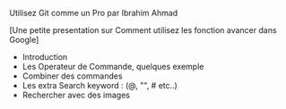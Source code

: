Utilisez Git comme un Pro 
par Ibrahim Ahmad

[Une petite presentation sur Comment utilisez les fonction avancer dans Google]

- Introduction
- Les Operateur de Commande, quelques exemple
- Combiner des commandes 
- Les extra Search keyword : (@, "", # etc..)
- Rechercher avec des images 
